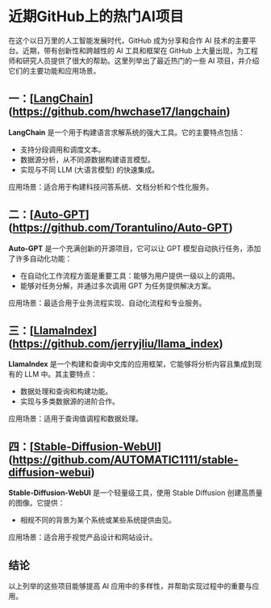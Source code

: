 # 近期GitHub上的热门AI项目

在这个以日万里的人工智能发展时代，GitHub 成为分享和合作 AI 技术的主要平台。近期，带有创新性和跨越性的 AI 工具和框架在 GitHub 上大量出现，为工程师和研究人员提供了很大的帮助。这里列举出了最近热门的一些 AI 项目，并介绍它们的主要功能和应用场景。

## 一：[[LangChain](https://github.com/hwchase17/langchain)](https://github.com/hwchase17/langchain)

**LangChain** 是一个用于构建语言求解系统的强大工具。它的主要特点包括：

- 支持分段调用和调度文本。
- 数据源分析，从不同源数据构建语言模型。
- 实现与不同 LLM (大语言模型) 的快速集成。

应用场景：适合用于构建科技问答系统、文档分析和个性化服务。

## 二：[[Auto-GPT](https://github.com/Torantulino/Auto-GPT)](https://github.com/Torantulino/Auto-GPT)

**Auto-GPT** 是一个充满创新的开源项目，它可以让 GPT 模型自动执行任务，添加了许多自动化功能：

- 在自动化工作流程方面是重要工具：能够为用户提供一级以上的调用。
- 能够对任务分解，并通过多次调用 GPT 为任务提供解决方案。

应用场景：最适合用于业务流程实现、自动化流程和专业服务。

## 三：[[LlamaIndex](https://github.com/jerryjliu/llama_index)](https://github.com/jerryjliu/llama_index)

**LlamaIndex** 是一个构建和查询中文库的应用框架，它能够将分析内容且集成到现有的 LLM 中。其主要特点：

- 数据处理和查询和构建功能。
- 实现与多类数据源的进阶合作。

应用场景：适用于查询值调程和数据处理。

## 四：[[Stable-Diffusion-WebUI](https://github.com/AUTOMATIC1111/stable-diffusion-webui)](https://github.com/AUTOMATIC1111/stable-diffusion-webui)

**Stable-Diffusion-WebUI** 是一个轻量级工具，使用 Stable Diffusion 创建高质量的图像。它提供：

- 相规不同的背景为某个系统或某些系统提供由见。

应用场景：适合用于视觉产品设计和网站设计。

## 结论

以上列举的这些项目能够提高 AI 应用中的多样性，并帮助实现过程中的重要与应用。